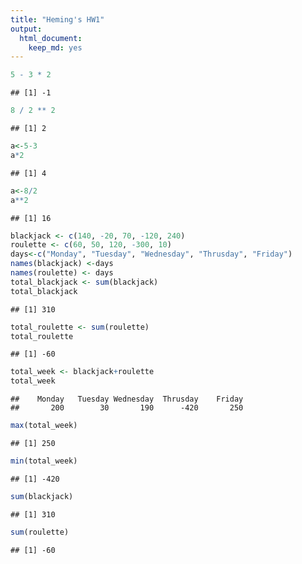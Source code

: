 ```yaml
---
title: "Heming's HW1"
output: 
  html_document: 
    keep_md: yes
---
```





```r
5 - 3 * 2
```

```
## [1] -1
```

```r
8 / 2 ** 2
```

```
## [1] 2
```

```r
a<-5-3
a*2
```

```
## [1] 4
```

```r
a<-8/2
a**2
```

```
## [1] 16
```

```r
blackjack <- c(140, -20, 70, -120, 240)
roulette <- c(60, 50, 120, -300, 10)
days<-c("Monday", "Tuesday", "Wednesday", "Thrusday", "Friday")
names(blackjack) <-days
names(roulette) <- days
total_blackjack <- sum(blackjack)
total_blackjack
```

```
## [1] 310
```

```r
total_roulette <- sum(roulette)
total_roulette
```

```
## [1] -60
```

```r
total_week <- blackjack+roulette
total_week
```

```
##    Monday   Tuesday Wednesday  Thrusday    Friday 
##       200        30       190      -420       250
```

```r
max(total_week)
```

```
## [1] 250
```

```r
min(total_week)
```

```
## [1] -420
```

```r
sum(blackjack)
```

```
## [1] 310
```

```r
sum(roulette)
```

```
## [1] -60
```
